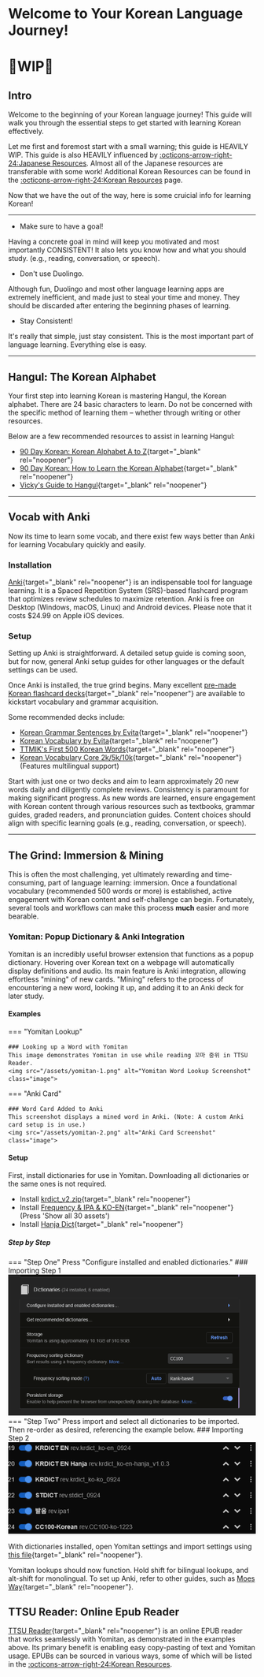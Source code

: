 # Welcome to Your Korean Language Journey!

#  :construction:WIP:construction:
## Intro
Welcome to the beginning of your Korean language journey! This guide will walk you through the essential steps to get started with learning Korean effectively.


Let me first and foremost start with a small warning; this guide is HEAVILY WIP. This guide is also HEAVILY influenced by [:octicons-arrow-right-24:Japanese Resources](japanese.md). Almost all of the Japanese resources are transferable with some work! Additional Korean Resources can be found in the [:octicons-arrow-right-24:Korean Resources](koreanresources.md) page.

Now that we have the out of the way, here is some cruicial info for learning Korean! 

---

* Make sure to have a goal!

Having a concrete goal in mind will keep you motivated and most importantly CONSISTENT! It also lets you know how and what you should study. (e.g., reading, conversation, or speech).

* Don't use Duolingo.

Although fun, Duolingo and most other language learning apps are extremely inefficient, and made just to steal your time and money. They should be discarded after entering the beginning phases of learning.

* Stay Consistent!

It's really that simple, just stay consistent. This is the most important part of language learning. Everything else is easy.

---

## Hangul: The Korean Alphabet

Your first step into learning Korean is mastering Hangul, the Korean alphabet. There are 24 basic characters to learn. Do not be concerned with the specific method of learning them – whether through writing or other resources.

Below are a few recommended resources to assist in learning Hangul:

* [90 Day Korean: Korean Alphabet A to Z](https://www.90daykorean.com/korean-alphabet-a-to-z/){target="_blank" rel="noopener"}
* [90 Day Korean: How to Learn the Korean Alphabet](https://www.90daykorean.com/how-to-learn-the-korean-alphabet/){target="_blank" rel="noopener"}
* [Vicky's Guide to Hangul](https://www.youtube.com/watch?v=85qJXvyFrIc){target="_blank" rel="noopener"}

---

## Vocab with Anki
Now its time to learn some vocab, and there exist few ways better than Anki for learning Vocabulary quickly and easily.
### Installation

[Anki](https://docs.ankiweb.net/platform/windows/installing.html){target="_blank" rel="noopener"} is an indispensable tool for language learning. It is a Spaced Repetition System (SRS)-based flashcard program that optimizes review schedules to maximize retention. Anki is free on Desktop (Windows, macOS, Linux) and Android devices. Please note that it costs $24.99 on Apple iOS devices.

### Setup

Setting up Anki is straightforward. A detailed setup guide is coming soon, but for now, general Anki setup guides for other languages or the default settings can be used.

Once Anki is installed, the true grind begins. Many excellent [pre-made Korean flashcard decks](https://ankiweb.net/shared/decks?search=korean){target="_blank" rel="noopener"} are available to kickstart vocabulary and grammar acquisition.

Some recommended decks include:

* [Korean Grammar Sentences by Evita](https://ankiweb.net/shared/info/3614346923){target="_blank" rel="noopener"}
* [Korean Vocabulary by Evita](https://ankiweb.net/shared/info/4066961604){target="_blank" rel="noopener"}
* [TTMIK's First 500 Korean Words](https://ankiweb.net/shared/info/1551455917){target="_blank" rel="noopener"}
* [Korean Vocabulary Core 2k/5k/10k](https://ankiweb.net/shared/info/994297597){target="_blank" rel="noopener"} (Features multilingual support)

Start with just one or two decks and aim to learn approximately 20 new words daily and diligently complete reviews. Consistency is paramount for making significant progress. As new words are learned, ensure engagement with Korean content through various resources such as textbooks, grammar guides, graded readers, and pronunciation guides. Content choices should align with specific learning goals (e.g., reading, conversation, or speech).

---

## The Grind: Immersion & Mining

This is often the most challenging, yet ultimately rewarding and time-consuming, part of language learning: immersion. Once a foundational vocabulary (recommended 500 words or more) is established, active engagement with Korean content and self-challenge can begin. Fortunately, several tools and workflows can make this process **much** easier and more bearable.

### Yomitan: Popup Dictionary & Anki Integration

Yomitan is an incredibly useful browser extension that functions as a popup dictionary. Hovering over Korean text on a webpage will automatically display definitions and audio. Its main feature is Anki integration, allowing effortless "mining" of new cards. "Mining" refers to the process of encountering a new word, looking it up, and adding it to an Anki deck for later study.

#### Examples

=== "Yomitan Lookup"

    ### Looking up a Word with Yomitan
    This image demonstrates Yomitan in use while reading 꼬마 중위 in TTSU Reader.
    <img src="/assets/yomitan-1.png" alt="Yomitan Word Lookup Screenshot" class="image">

=== "Anki Card"

    ### Word Card Added to Anki
    This screenshot displays a mined word in Anki. (Note: A custom Anki card setup is in use.)
    <img src="/assets/yomitan-2.png" alt="Anki Card Screenshot" class="image">

#### Setup
First, install dictionaries for use in Yomitan. Downloading all dictionaries or the same ones is not required.

* Install [krdict_v2.zip](https://github.com/Samuihasu/krdict-yomichan/releases/tag/v2){target="_blank" rel="noopener"}
* Install [Frequency & IPA & KO-EN](https://github.com/Lyroxide/yomitan-ko-dic/releases){target="_blank" rel="noopener"} (Press 'Show all 30 assets')
* Install [Hanja Dict](https://github.com/peldas/yomitan-dicts?tab=readme-ov-file#korean-korean){target="_blank" rel="noopener"}

##### Step by Step

=== "Step One"
    Press "Configure installed and enabled dictionaries."
    ### Importing Step 1
    <img src="/assets/yomitan-3.png" alt="Yomitan Import Step One" class="image">
=== "Step Two"
    Press import and select all dictionaries to be imported. Then re-order as desired, referencing the example below.
    ### Importing Step 2
    <img src="/assets/yomitan-4.png" alt="Yomitan Import Step Two" class="image">

With dictionaries installed, open Yomitan settings and import settings using [this file](https://drive.google.com/file/d/12FBuZJ5jdv5z7pou3WZPY5cfOTZmUcfU/view?usp=sharing){target="_blank" rel="noopener"}.

Yomitan lookups should now function. Hold shift for bilingual lookups, and alt-shift for monolingual. To set up Anki, refer to other guides, such as [Moes Way](https://learnjapanese.moe/yomichan/){target="_blank" rel="noopener"}.

## TTSU Reader: Online Epub Reader

[TTSU Reader](https://reader.ttsu.app){target="_blank" rel="noopener"} is an online EPUB reader that works seamlessly with Yomitan, as demonstrated in the examples above. Its primary benefit is enabling easy copy-pasting of text and Yomitan usage. EPUBs can be sourced in various ways, some of which will be listed in the [:octicons-arrow-right-24:Korean Resources](koreanresources.md).